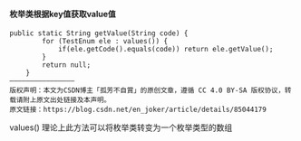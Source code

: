 #### 枚举类根据key值获取value值



```
public static String getValue(String code) {
		for (TestEnum ele : values()) {
			if(ele.getCode().equals(code)) return ele.getValue();
		}
		return null;
	}
————————————————
版权声明：本文为CSDN博主「孤芳不自賞」的原创文章，遵循 CC 4.0 BY-SA 版权协议，转载请附上原文出处链接及本声明。
原文链接：https://blog.csdn.net/en_joker/article/details/85044179
```

values() 理论上此方法可以将枚举类转变为一个枚举类型的数组
